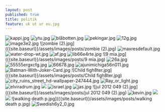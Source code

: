 ```yaml
---
layout: post
published: true
title: politik
feature: uk ut ur eu.jpg
---
```

![kappi.jpg]({{site.baseurl}}/assets/images/posts/kappi.jpg)
![ytu.jpg]({{site.baseurl}}/assets/images/posts/ytu.jpg)
![blåbotten.jpg]({{site.baseurl}}/assets/images/posts/blåbotten.jpg)
![pekingar.jpg]({{site.baseurl}}/assets/images/posts/pekingar.jpg)
![12g.jpg]({{site.baseurl}}/assets/images/posts/12g.jpg)
![image3e2.jpg]({{site.baseurl}}/assets/images/posts/image3e2.jpg)
![zombie (2).jpg]({{site.baseurl}}/assets/images/posts/zombie (2).jpg)
![maxresdefault.jpg]({{site.baseurl}}/assets/images/posts/maxresdefault.jpg)
![water-drop-wt.jpg]({{site.baseurl}}/assets/images/posts/water-drop-wt.jpg)
![af.jpg]({{site.baseurl}}/assets/images/posts/af.jpg)
![lib66e4rte.jpg]({{site.baseurl}}/assets/images/posts/lib66e4rte.jpg)
![9 mia.jpg]({{site.baseurl}}/assets/images/posts/9 mia.jpg)
![26a.jpg]({{site.baseurl}}/assets/images/posts/26a.jpg)
![55555ergxcfg.jpg]({{site.baseurl}}/assets/images/posts/55555ergxcfg.jpg)
![66678.jpg]({{site.baseurl}}/assets/images/posts/66678.jpg)
![ajunimichiga56n011.jpg]({{site.baseurl}}/assets/images/posts/ajunimichiga56n011.jpg)
![Batman-With-Joker-Card.jpg]({{site.baseurl}}/assets/images/posts/Batman-With-Joker-Card.jpg)
![Child figh8ter.jpg]({{site.baseurl}}/assets/images/posts/Child figh8ter.jpg)
![city_ruins_street_hd-wallpaper-247444.jpg]({{site.baseurl}}/assets/images/posts/city_ruins_street_hd-wallpaper-247444.jpg)
![Ray_or_light.jpg]({{site.baseurl}}/assets/images/posts/Ray_or_light.jpg)
![elviradrum.jpg]({{site.baseurl}}/assets/images/posts/elviradrum.jpg)
![]({{site.baseurl}}/assets/images/posts/Fotolia_40899204_5te5tfweSubscription_L.jpg)
![israel.jpg]({{site.baseurl}}/assets/images/posts/israel.jpg)
![jas.jpg]({{site.baseurl}}/assets/images/posts/jas.jpg)
![jul 2012 049 (2).jpg]({{site.baseurl}}/assets/images/posts/jul 2012 049 (2).jpg)
![kevin.jpg]({{site.baseurl}}/assets/images/posts/kevin.jpg)
![]({{site.baseurl}}/assets/images/posts/soldier%20red.jpg)
![]({{site.baseurl}}/assets/images/posts/uk%20ut%20ur%20eu.jpg)
![walking death p.jpg]({{site.baseurl}}/assets/images/posts/walking death p.jpg)
![Swedish6y2_0.jpg]({{site.baseurl}}/assets/images/posts/Swedish6y2_0.jpg)
